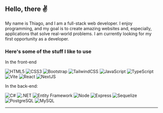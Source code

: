 ## Hello, there ✌

My name is Thiago, and I am a full-stack web developer. I enjoy programming, and my goal is to create amazing websites and, especially, applications that solve real-world problems. I am currently looking for my first opportunity as a developer.


### Here's some of the stuff I like to use


In the front-end

![HTML5](https://img.shields.io/badge/-HTML5-232323?style=flat&labelColor=E34F26&logo=html5&logoColor=ffffff)
![CSS3](https://img.shields.io/badge/-CSS3-232323?style=flat&labelColor=1572B6&logo=css3&logoColor=ffffff)
![Bootstrap](https://img.shields.io/badge/-Bootstrap-232323?style=flat&labelColor=7952B3&logo=bootstrap&logoColor=ffffff)
![TailwindCSS](https://img.shields.io/badge/-Tailwind-232323?style=flat&labelColor=06B6D4&logo=tailwindcss&logoColor=ffffff)
![JavaScript](https://img.shields.io/badge/-JavaScript-232323?style=flat&labelColor=000000&logo=javascript&logoColor=F7DF1E)
![TypeScript](https://img.shields.io/badge/-TypeScript-232323?style=flat&labelColor=000000&logo=typescript&logoColor=3178C6)
![Vite](https://img.shields.io/badge/-Vite-232323?style=flat&labelColor=646CFF&logo=vite&logoColor=ffe330)
![React](https://img.shields.io/badge/-React-232323?style=flat&labelColor=61DAFB&logo=react&logoColor=000000)
![NextJS](https://img.shields.io/badge/-NextJS-232323?style=flat&labelColor=000000&logo=nextdotjs&logoColor=ffffff)

In the back-end:

![C#](https://img.shields.io/badge/-C%23-232323?style=flat&labelColor=000000&logo=csharp&logoColor=239120)
![.NET](https://img.shields.io/badge/-.NET-232323?style=flat&labelColor=000000&logo=dotnet&logoColor=512BD4)
![Entity Framework](https://img.shields.io/badge/-Entity%20Framework-232323?style=flat&labelColor=000000&logo=dotnet&logoColor=512BD4)
![Node](https://img.shields.io/badge/-Node-232323?style=flat&labelColor=000000&logo=nodedotjs&logoColor=339933)
![Express](https://img.shields.io/badge/-Express-232323?style=flat&labelColor=000000&logo=express&logoColor=ffffff)
![Sequelize](https://img.shields.io/badge/-Sequelize-232323?style=flat&labelColor=000000&logo=sequelize&logoColor=52B0E7)
![PostgreSQL](https://img.shields.io/badge/-PostgreSQL-232323?style=flat&labelColor=4169E1&logo=postgresql&logoColor=ffffff)
![MySQL](https://img.shields.io/badge/-MySQL-232323?style=flat&labelColor=4479A1&logo=mysql&logoColor=ffffff)
<!-- ![PHP](https://img.shields.io/badge/-PHP-232323?style=flat&labelColor=000000&logo=php&logoColor=777BB4)
![Laravel](https://img.shields.io/badge/-Laravel-232323?style=flat&labelColor=FF2D20&logo=laravel&logoColor=ffffff) -->

<!-- And in general:
![Git](https://img.shields.io/badge/-Git-F05032?style=flat-square&labelColor=F05032&logo=git&logoColor=ffffff)
 -->

<hr>

<!-- ![My GitHub Stats](https://github-readme-stats.vercel.app/api?username=isaacpontes&show_icons=true&theme=onedark&include_all_commits=true&count_private=true&line_height=24)
![My Top Languages](https://github-readme-stats.vercel.app/api/top-langs/?username=isaacpontes&theme=onedark&layout=compact&langs_count=8&card_width=260) -->
